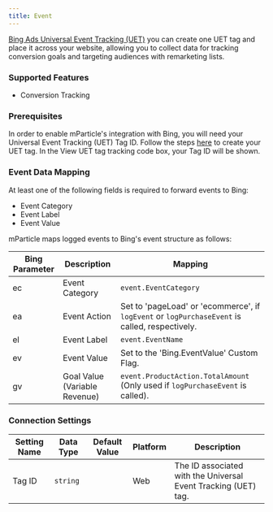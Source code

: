 ```yaml
---
title: Event
---
```


[Bing Ads Universal Event Tracking (UET)](https://advertise.bingads.microsoft.com/en-us/solutions/audience-targeting/universal-event-tracking) you can create one UET tag and place it across your website, allowing you to collect data for tracking conversion goals and targeting audiences with remarketing lists.

### Supported Features

* Conversion Tracking

### Prerequisites

In order to enable mParticle's integration with Bing, you will need your Universal Event Tracking (UET) Tag ID. Follow the steps [here](http://help.bingads.microsoft.com/#apex/3/en/56682/2) to create your UET tag. In the View UET tag tracking code box, your Tag ID will be shown.

### Event Data Mapping

At least one of the following fields is required to forward events to Bing: 

* Event Category
* Event Label
* Event Value

mParticle maps logged events to Bing's event structure as follows:

Bing Parameter | Description | Mapping 
|---|---|---
ec | Event Category | `event.EventCategory`
ea | Event Action | Set to 'pageLoad' or 'ecommerce', if `logEvent` or `logPurchaseEvent` is called, respectively.
el | Event Label | `event.EventName`
ev | Event Value  | Set to the 'Bing.EventValue' Custom Flag.
gv | Goal Value (Variable Revenue) | `event.ProductAction.TotalAmount` (Only used if `logPurchaseEvent` is called).

### Connection Settings

| Setting Name |  Data Type    | Default Value | Platform | Description |
| ---|---|---|---|---
| Tag ID | `string` | <unset> | Web| The ID associated with the Universal Event Tracking (UET) tag. |

